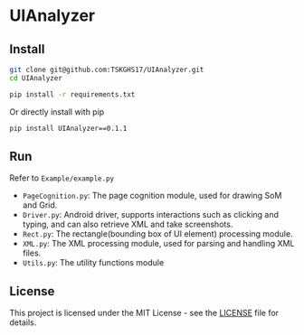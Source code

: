 # UIAnalyzer

## Install

```sh
git clone git@github.com:TSKGHS17/UIAnalyzer.git
cd UIAnalyzer
```

```sh
pip install -r requirements.txt
```

Or directly install with pip
```sh
pip install UIAnalyzer==0.1.1
```

## Run

Refer to `Example/example.py`

- `PageCognition.py`: The page cognition module, used for drawing SoM and Grid.
- `Driver.py`: Android driver, supports interactions such as clicking and typing, and can also retrieve XML and take screenshots.
- `Rect.py`: The rectangle(bounding box of UI element) processing module.
- `XML.py`: The XML processing module, used for parsing and handling XML files.
- `Utils.py`: The utility functions module

## License

This project is licensed under the MIT License - see the [LICENSE](./LICENSE) file for details.

